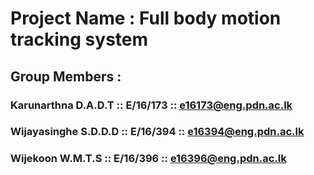  # Project Name : Full body motion tracking system
 
 ## Group Members :
 ### Karunarthna D.A.D.T  :: E/16/173 :: e16173@eng.pdn.ac.lk
 ### Wijayasinghe S.D.D.D :: E/16/394 :: e16394@eng.pdn.ac.lk
 ### Wijekoon W.M.T.S :: E/16/396 :: e16396@eng.pdn.ac.lk
